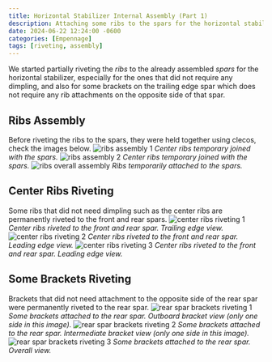 ```yaml
---
title: Horizontal Stabilizer Internal Assembly (Part 1)
description: Attaching some ribs to the spars for the horizontal stabilizer.
date: 2024-06-22 12:24:00 -0600
categories: [Empennage]
tags: [riveting, assembly]
---
```


We started partially riveting the _ribs_ to the already assembled _spars_ for the horizontal stabilizer, especially for the ones that did not require any dimpling, and also for some brackets on the trailing edge spar which does not require any rib attachments on the opposite side of that spar.

## Ribs Assembly
Before riveting the ribs to the spars, they were held together using clecos, check the images below.
![ribs assembly 1](/assets/img/posts/empennage/ribs-center-assembly-1.jpg)
_Center ribs temporary joined with the spars._
![ribs assembly 2](/assets/img/posts/empennage/ribs-center-assembly-2.jpg)
_Center ribs temporary joined with the spars._
![ribs overall assembly](/assets/img/posts/empennage/ribs-structure-assembly-1.jpg)
_Ribs temporarily attached to the spars._

## Center Ribs Riveting
Some ribs that did not need dimpling such as the center ribs are permanently riveted to the front and rear spars.
![center ribs riveting 1](/assets/img/posts/empennage/ribs-center-riveting-1.jpg)
_Center ribs riveted to the front and rear spar. Trailing edge view._
![center ribs riveting 2](/assets/img/posts/empennage/ribs-center-riveting-2.jpg)
_Center ribs riveted to the front and rear spar. Leading edge view._
![center ribs riveting 3](/assets/img/posts/empennage/ribs-center-riveting-3.jpg)
_Center ribs riveted to the front and rear spar. Leading edge view._

## Some Brackets Riveting
Brackets that did not need attachment to the opposite side of the rear spar were permanently riveted to the rear spar.
![rear spar brackets riveting 1](/assets/img/posts/empennage/rear-spar-brackets-riveting-1.jpg)
_Some brackets attached to the rear spar. Outboard bracket view (only one side in this image)._
![rear spar brackets riveting 2](/assets/img/posts/empennage/rear-spar-brackets-riveting-2.jpg)
_Some brackets attached to the rear spar. Intermediate bracket view (only one side in this image)._
![rear spar brackets riveting 3](/assets/img/posts/empennage/rear-spar-brackets-riveting-3.jpg)
_Some brackets attached to the rear spar. Overall view._
